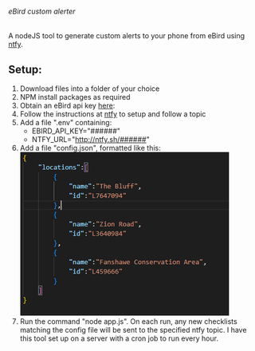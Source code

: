 ###### eBird custom alerter

A nodeJS tool to generate custom alerts to your phone from eBird using [ntfy](https://ntfy.sh).

## Setup:
1. Download files into a folder of your choice
2. NPM install packages as required
3. Obtain an eBird api key [here](https://ebird.org/api/keygen):
4. Follow the instructions at [ntfy](http://ntfy.sh) to setup and follow a topic
5. Add a file ".env" containing:
    - EBIRD_API_KEY="######"
    - NTFY_URL="http://ntfy.sh/######" 
6. Add a file "config.json", formatted like this: ![config format](/config_image.PNG)
7. Run the command "node app.js". On each run, any new checklists matching the config file will be sent to the specified ntfy topic. I have this tool set up on a server with a cron job to run every hour.